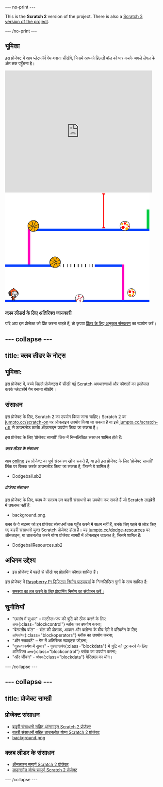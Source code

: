 --- no-print ---

This is the **Scratch 2** version of the project. There is also a [Scratch 3 version of the project](https://projects.raspberrypi.org/hi-IN/projects/dodgeball).

--- /no-print ---

## भूमिका

इस प्रोजेक्ट में आप प्लेटफॉर्म गेम बनाना सीखेंगे, जिसमे आपको हिलती बॉल को पार करके अगले लेवल के अंत तक पहुँचना है।

<div class="scratch-preview">
  <iframe allowtransparency="true" width="485" height="402" src="https://scratch.mit.edu/projects/embed/39740618/?autostart=false" frameborder="0"></iframe>
  <img src="images/dodge-final.png">
</div>

### क्लब लीडर्स के लिए अतिरिक्त जानकारी

यदि आप इस प्रोजेक्ट को प्रिंट करना चाहते हैं, तो कृपया [प्रिंटर के लिए अनुकूल संस्करण](https://projects.raspberrypi.org/en/projects/dodgeball-scratch2/print) का उपयोग करें।


--- collapse ---
---
title: क्लब लीडर के नोट्स
---


## भूमिका:
इस प्रोजेक्ट में, बच्चे पिछले प्रोजेक्ट्स में सीखी गई Scratch अवधारणाओं और कौशलों का इस्तेमाल करके प्लेटफॉर्म गेम बनाना सीखेंगे।

## संसाधन
इस प्रोजेक्ट के लिए, Scratch 2 का उपयोग किया जाना चाहिए। Scratch 2 का [jumpto.cc/scratch-on](http://jumpto.cc/scratch-on) पर ऑनलाइन उपयोग किया जा सकता है या इसे [jumpto.cc/scratch-off](http://jumpto.cc/scratch-off) से डाउनलोड करके ऑफ़लाइन उपयोग किया जा सकता है।

इस प्रोजेक्ट के लिए 'प्रोजेक्ट सामग्री' लिंक में निम्नलिखित संसाधन शामिल होते हैं:

##### क्लब लीडर के संसाधन

आप <a href="http://scratch.mit.edu/projects/39740618/#editor">online</a> इस प्रोजेक्ट का पूर्ण संस्करण खोज सकते हैं, या इसे इस प्रोजेक्ट के लिए 'प्रोजेक्ट सामग्री' लिंक पर क्लिक करके डाउनलोड किया जा सकता है, जिसमे ये शामिल है:

+ Dodgeball.sb2

##### प्रोजेक्ट संसाधन

इस प्रोजेक्ट के लिए, क्लब के सदस्य उन बाहरी संसाधनों का उपयोग कर सकते हैं जो Scratch लाइब्रेरी में उपलब्ध नहीं हैं:

+ background.png.

क्लब के वे सदस्य जो इन प्रोजेक्ट संसाधनों तक पहुँच करने में सक्षम नहीं हैं, उनके लिए पहले से लोड किए गए बाहरी संसाधनों युक्त Scratch प्रोजेक्ट होता है। यह [jumpto.cc/dodge-resources](http://jumpto.cc/dodge-resources) पर ऑनलाइन, या डाउनलोड करने योग्य प्रोजेक्ट सामग्री में ऑनलाइन उपलब्ध है, जिसमे शामिल हैं:

+ DodgeballResources.sb2 

## अधिगम उद्देश्य
+ इस प्रोजेक्ट में पहले से सीखे गए प्रोग्रामिंग कौशल शामिल हैं।

इस प्रोजेक्ट में [Raspberry Pi डिजिटल निर्माण पाठ्यचर्या](http://rpf.io/curriculum) के निम्नलिखित गुणों के तत्व शामिल हैं:

+ [समस्या का हल करने के लिए प्रोग्रामिंग निर्माण का संयोजन करें।](https://www.raspberrypi.org/curriculum/programming/builder)

## चुनौतियाँ
+ "छलांग में सुधार" – मल्टीप्ल-जंप की त्रुटि को ठीक करने के लिए `अगर`{:class="blockcontrol"} ब्लॉक का उपयोग करना;
+ "बेतरतीब बॉल" – बॉल की पोशाक, आकार और क्लोन्स के बीच देरी में परिवर्तन के लिए `अनियमित`{:class="blockoperators"} ब्लॉक का उपयोग करना;
+ "और रुकावटें" – गेम में अतिरित्क स्प्राइट्स जोड़ना;
+ "गुरुत्वाकर्षण में सुधार" - `गुरुत्वाकर्षण`{:class="blockdata"} में त्रुटि को दूर करने के लिए अतिरिक्त `अगर`{:class="blockcontrol"} ब्लॉक का उपयोग करना;
+ "और जीवन" - `जीवन`{:class="blockdata"} वेरिएबल का योग।



--- /collapse ---


--- collapse ---
---
title: प्रोजेक्ट सामग्री
---
## प्रोजेक्ट संसाधन
* [बाहरी संसाधनों सहित ऑनलाइन Scratch 2 प्रोजेक्ट](http://jumpto.cc/dodge-resources)
* [बाहरी संसाधनों सहित डाउनलोड योग्य Scratch 2 प्रोजेक्ट](resources/DodgeballResources.sb2)
* [background.png](resources/background.png)

## क्लब लीडर के संसाधन
* [ऑनलाइन सम्पूर्ण Scratch 2 प्रोजेक्ट](http://scratch.mit.edu/projects/39740618/#editor)
* [डाउनलोड योग्य सम्पूर्ण Scratch 2 प्रोजेक्ट](resources/Dodgeball.sb2)

--- /collapse ---